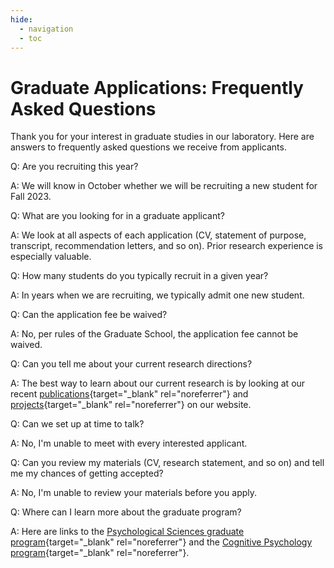 ```yaml
---
hide:
  - navigation
  - toc
---
```


# Graduate Applications: Frequently Asked Questions

Thank you for your interest in graduate studies in our laboratory. Here are answers to frequently asked questions we receive from applicants. 


Q: Are you recruiting this year?

A: We will know in October whether we will be recruiting a new student for Fall 2023.


Q: What are you looking for in a graduate applicant?

A: We look at all aspects of each application (CV, statement of purpose, transcript, recommendation letters, and so on). Prior research experience is especially valuable.


Q: How many students do you typically recruit in a given year?

A: In years when we are recruiting, we typically admit one new student.


Q: Can the application fee be waived?

A: No, per rules of the Graduate School, the application fee cannot be waived.


Q: Can you tell me about your current research directions?

A: The best way to learn about our current research is by looking at our recent [publications](../publications/){target="_blank" rel="noreferrer"} and [projects](../projects/){target="_blank" rel="noreferrer"} on our website.


Q: Can we set up at time to talk?

A: No, I'm unable to meet with every interested applicant.  


Q: Can you review my materials (CV, research statement, and so on) and tell me my chances of getting accepted?

A: No, I'm unable to review your materials before you apply.


Q: Where can I learn more about the graduate program?

A: Here are links to the [Psychological Sciences graduate program](https://www.purdue.edu/hhs/psy/graduate/index.html){target="_blank" rel="noreferrer"} and the [Cognitive Psychology program](https://www.purdue.edu/hhs/psy/graduate/graduate_training_areas/cognitive_psychology/index.html){target="_blank" rel="noreferrer"}. 

